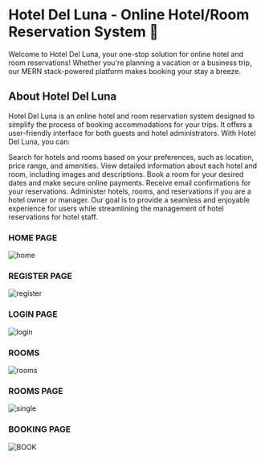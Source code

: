 # Hotel Del Luna - Online Hotel/Room Reservation System :hotel:

Welcome to Hotel Del Luna, your one-stop solution for online hotel and room reservations! Whether you're planning a vacation or a business trip, our MERN stack-powered platform makes booking your stay a breeze.

## About Hotel Del Luna
Hotel Del Luna is an online hotel and room reservation system designed to simplify the process of booking accommodations for your trips. It offers a user-friendly interface for both guests and hotel administrators. With Hotel Del Luna, you can:

Search for hotels and rooms based on your preferences, such as location, price range, and amenities.
View detailed information about each hotel and room, including images and descriptions.
Book a room for your desired dates and make secure online payments.
Receive email confirmations for your reservations.
Administer hotels, rooms, and reservations if you are a hotel owner or manager.
Our goal is to provide a seamless and enjoyable experience for users while streamlining the management of hotel reservations for hotel staff.

### HOME PAGE
![home](https://github.com/Priyanshu-miglani21/hotel-del-luna-project/assets/93273953/0780721b-5256-4178-98fc-22ffe0435fe5)
### REGISTER PAGE
![register](https://github.com/Priyanshu-miglani21/hotel-del-luna-project/assets/93273953/11ce357c-d2b4-4f5e-87ab-959fd23751e8)
### LOGIN PAGE
![login](https://github.com/Priyanshu-miglani21/hotel-del-luna-project/assets/93273953/f601d316-8832-4e36-93ed-07fa7c738cb6)
### ROOMS
![rooms](https://github.com/Priyanshu-miglani21/hotel-del-luna-project/assets/93273953/0fb9215a-be33-4ff4-aba0-5e0ad496eed1)
### ROOMS PAGE
![single](https://github.com/Priyanshu-miglani21/hotel-del-luna-project/assets/93273953/172077a2-9c4e-48cd-8a97-862f4a96f30b)
### BOOKING PAGE
![BOOK](https://github.com/Priyanshu-miglani21/hotel-del-luna-project/assets/93273953/f1d009dd-2d92-4d70-97df-1b4b8dd41c66)
